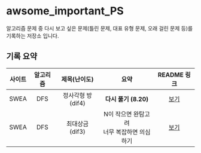 # awsome_important_PS
알고리즘 문제 중 다시 보고 싶은 문제(틀린 문제, 대표 유형 문제, 오래 걸린 문제 등)를 기록하는 저장소 입니다.

## 기록 요약


|사이트|알고리즘|제목(난이도)|<center>요약<center>|README 링크|
|:-:|:---:|:---:|:---:|:---:|
|SWEA|DFS|정사각형 방 (dif4)|**다시 풀기 (8.20)**|[보기](https://github.com/41212a/awsome_important_PS/tree/main/dfs/SWEA_%EC%A0%95%EC%82%AC%EA%B0%81%ED%98%95%20%EB%B0%A9_D4#readme)
|SWEA|DFS|최대상금 (dif3)|N이 작으면 완탐고려<br>너무 복잡하면 의심하기|[보기](https://github.com/41212a/awsome_important_PS/tree/main/dfs/SWEA_%EC%B5%9C%EB%8C%80%20%EC%83%81%EA%B8%88_D3#readme)
